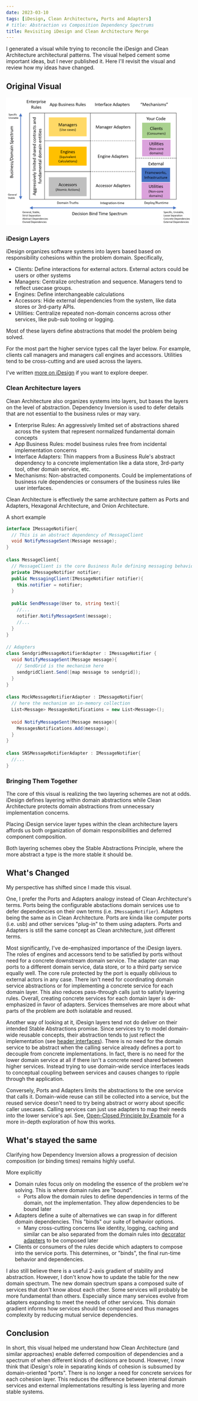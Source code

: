 ```yaml
---
date: 2023-03-10
tags: [iDesign, Clean Architecture, Ports and Adapters]
# title: Abstraction vs Composition Dependency Spectrums
title: Revisiting iDesign and Clean Architecture Merge
---
```


<!-- TODO: do a sweep for potentially confusing terms to link
- iDesign
- Clean ARch
- Dependency Inversion
- ports & adapters?
- domain -->
<!-- TODO: rename file according to final title -->
I generated a visual while trying to reconcile the iDesign and Clean Architecture architectural patterns. The visual helped cement some important ideas, but I never published it. Here I'll revisit the visual and review how my ideas have changed.
<!--more-->

## Original Visual

![2 axis systems layering table](../../../static/post-media/SolidStructure-Refined/SolidStructureTable.png)

### iDesign Layers
iDesign organizes software systems into layers based based on responsibility cohesions within the problem domain. Specifically,
- Clients: Define interactions for external actors. External actors could be users or other systems
- Managers: Centralize orchestration and sequence. Managers tend to reflect usecase groups.
- Engines: Define interchangeable calculations
- Accessors: Hide external dependencies from the system, like data stores or 3rd-party APIs.
- Utilities: Centralize repeated non-domain concerns across other services, like pub-sub tooling or logging.

Most of these layers define abstractions that model the problem being solved.

For the most part the higher service types call the layer below. For example, clients call managers and managers call engines and accessors. Utilities tend to be cross-cutting and are used across the layers.

I've written [more on iDesign](../../posts/2020/2020-07-03-iDesign-Visual-Summary.md) if you want to explore deeper.

### Clean Architecture layers
Clean Architecture also organizes systems into layers, but bases the layers on the level of abstraction. Dependency Inversion is used to defer details that are not essential to the business rules or may vary.
- Enterprise Rules: An aggressively limited set of abstractions shared across the system that represent normalized fundamental domain concepts
- App Business Rules: model business rules free from incidental implementation concerns
- Interface Adapters: Thin mappers from a Business Rule's abstract dependency to a concrete implementation like a data store, 3rd-party tool, other domain service, etc.
- Mechanisms: Non-abstracted components. Could be implementations of business rule dependencies or consumers of the business rules like user interfaces.

Clean Architecture is effectively the same architecture pattern as Ports and Adapters, Hexagonal Architecture, and Onion Architecture.

A short example

```cs
interface IMessageNotifier{
  // This is an abstract dependency of MessageClient
  void NotifyMessageSent(Message message);
}

class MessageClient{
  // MessageClient is the core Business Rule defining messaging behavior
  private IMessageNotifier notifier;
  public MessagingClient(IMessageNotifier notifier){
    this.notifier = notifier;
  }

  public SendMessage(User to, string text){
    //...
    notifier.NotifyMessageSent(message);
    //...
  }
}

// Adapters
class SendgridMessageNotifierAdapter : IMessageNotifier {
  void NotifyMessageSent(Message message){
    // SendGrid is the mechanism here
    sendgridClient.Send([map message to sendgrid]);
  }
}

class MockMessageNotifierAdapter : IMessageNotifier{
  // here the mechanism an in-memory collection
  List<Message> MessagesNotifications = new List<Message>();

  void NotifyMessageSent(Message message){
    MessagesNotifications.Add(message);
  }
}

class SNSMessageNotifierAdapter : IMessageNotifier{
  //...
}
```

### Bringing Them Together

The core of this visual is realizing the two layering schemes are not at odds. 
iDesign defines layering within domain abstractions while Clean Architecture protects domain abstractions from unnecessary implementation concerns.

Placing iDesign service layer types within the clean architecture layers affords us both organization of domain responsibilities and deferred component composition.

Both layering schemes obey the Stable Abstractions Principle, where the more abstract a type is the more stable it should be.


## What's Changed

My perspective has shifted since I made this visual. 

One, I prefer the Ports and Adapters analogy instead of Clean Architecture's terms. Ports being the configurable abstactions domain services use to defer dependencies on their own terms (i.e. `IMessageNotifier`). Adapters being the same as in Clean Architecture. Ports are kinda like computer ports (i.e. usb) and other services "plug-in" to them using adapters. Ports and Adapters is still the same concept as Clean architecture, just different terms.

Most significantly, I've de-emphasized importance of the iDesign layers. The roles of engines and accessors tend to be satisfied by ports without need for a concrete downstream domain service. The adapter can map ports to a different domain service, data store, or to a third party service equally well. The core rule protected by the port is equally oblivious to external actors in any case. There isn't need for coordinating domain service abstractions or for implementing a concrete service for each domain layer. This also reduces pass-through calls just to satisfy layering rules. Overall, creating concrete services for each domain layer is de-emphasized in favor of adapters.
Services themselves are more about what parts of the problem are *both* isolatable and reused.

Another way of looking at it, iDesign layers tend not do deliver on their intended Stable Abstractions promise. Since services try to model domain-wide reusable concepts, their abstraction tends to just reflect the implementation (see [header interfaces](https://blog.ploeh.dk/2010/12/02/Interfacesarenotabstractions/#5003089a645f468bb76d44b61871bfdd)). There is no need for the domain service to be abstract when the calling service already defines a port to decouple from concrete implementations. In fact, there is no need for the lower domain service at all if there isn't a concrete need shared between higher services. Instead trying to use domain-wide service interfaces leads to conceptual coupling between services and causes changes to ripple through the application.

Conversely, Ports and Adapters limits the abstractions to the one service that calls it. Domain-wide reuse can still be collected into a service, but the reused service doesn't need to try being abstract or worry about specific caller usecases. Calling services can just use adapters to map their needs into the lower service's api. See, [Open-Closed Principle by Example](../../posts/Open-Closed-by-Example/2023-03-02-0-Intro-to-OCP.md) for a more in-depth exploration of how this works.

## What's stayed the same

Clarifying how Dependency Inversion allows a progression of decision composition (or binding times) remains highly useful.

More explicitly
- Domain rules focus only on modeling the essence of the problem we're solving. This is where domain rules are "bound".
  - Ports allow the domain rules to define dependencies in terms of the domain, not the implementation. They allow dependencies to be bound later
- Adapters define a suite of alternatives we can swap in for different domain dependencies. This "binds" our suite of behavior options.
  - Many cross-cutting concerns like identity, logging, caching and similar can be also separated from the domain rules into [decorator adapters](../../posts/Open-Closed-by-Example/2023-03-02-4-OCP-as-architecture.md#isolate-cross-cutting-concerns) to be composed later
- Clients or consumers of the rules decide which adapters to compose into the service ports. This determines, or "binds", the final run-time behavior and dependencies.

I also still believe there is a useful 2-axis gradient of stability and abstraction. However, I don't know how to update the table for the new domain spectrum. The new domain spectrum spans a composed suite of services that don't know about each other. Some services will probably be more fundamental than others. Especially since many services evolve from adapters expanding to meet the needs of other services. 
This domain gradient informs how services should be composed and thus manages complexity by reducing mutual service dependencies. 


## Conclusion

In short, this visual helped me understand how Clean Architecture (and similar approaches) enable deferred composition of dependencies and a spectrum of when different kinds of decisions are bound.
However, I now think that iDesign's role in separating kinds of cohesion is subsumed by domain-oriented "ports". There is no longer a need for concrete services for each cohesion layer. This reduces the difference between internal domain services and external implementations resulting is less layering and more stable systems.